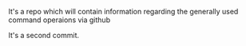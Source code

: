 It's a repo which will contain information regarding the generally used command operaions via github

It's a second commit.